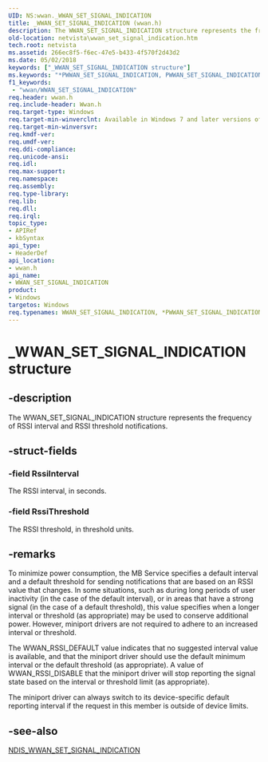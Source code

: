 ```yaml
---
UID: NS:wwan._WWAN_SET_SIGNAL_INDICATION
title: _WWAN_SET_SIGNAL_INDICATION (wwan.h)
description: The WWAN_SET_SIGNAL_INDICATION structure represents the frequency of RSSI interval and RSSI threshold notifications.
old-location: netvista\wwan_set_signal_indication.htm
tech.root: netvista
ms.assetid: 266ec8f5-f6ec-47e5-b433-4f570f2d43d2
ms.date: 05/02/2018
keywords: ["_WWAN_SET_SIGNAL_INDICATION structure"]
ms.keywords: "*PWWAN_SET_SIGNAL_INDICATION, PWWAN_SET_SIGNAL_INDICATION, PWWAN_SET_SIGNAL_INDICATION structure pointer [Network Drivers Starting with Windows Vista], WWAN_SET_SIGNAL_INDICATION, WWAN_SET_SIGNAL_INDICATION structure [Network Drivers Starting with Windows Vista], WwanRef_fa4b9dee-5b46-47f2-8674-d8fa78351d86.xml, _WWAN_SET_SIGNAL_INDICATION, netvista.wwan_set_signal_indication, wwan/PWWAN_SET_SIGNAL_INDICATION, wwan/WWAN_SET_SIGNAL_INDICATION"
f1_keywords:
 - "wwan/WWAN_SET_SIGNAL_INDICATION"
req.header: wwan.h
req.include-header: Wwan.h
req.target-type: Windows
req.target-min-winverclnt: Available in Windows 7 and later versions of Windows.
req.target-min-winversvr: 
req.kmdf-ver: 
req.umdf-ver: 
req.ddi-compliance: 
req.unicode-ansi: 
req.idl: 
req.max-support: 
req.namespace: 
req.assembly: 
req.type-library: 
req.lib: 
req.dll: 
req.irql: 
topic_type:
- APIRef
- kbSyntax
api_type:
- HeaderDef
api_location:
- wwan.h
api_name:
- WWAN_SET_SIGNAL_INDICATION
product:
- Windows
targetos: Windows
req.typenames: WWAN_SET_SIGNAL_INDICATION, *PWWAN_SET_SIGNAL_INDICATION
---
```


# _WWAN_SET_SIGNAL_INDICATION structure


## -description


The WWAN_SET_SIGNAL_INDICATION structure represents the frequency of RSSI interval and RSSI threshold
  notifications.


## -struct-fields




### -field RssiInterval

The RSSI interval, in seconds.


### -field RssiThreshold

The RSSI threshold, in threshold units.


## -remarks



To minimize power consumption, the MB Service specifies a default interval and a default threshold for
    sending notifications that are based on an RSSI value that changes. In some situations, such as during
    long periods of user inactivity (in the case of the default interval), or in areas that have a strong
    signal (in the case of a default threshold), this value specifies when a longer interval or threshold (as
    appropriate) may be used to conserve additional power. However, miniport drivers are not required to
    adhere to an increased interval or threshold.

The WWAN_RSSI_DEFAULT value indicates that no suggested interval value is available, and that the
    miniport driver should use the default minimum interval or the default threshold (as appropriate). A
    value of WWAN_RSSI_DISABLE that the miniport driver will stop reporting the signal state based on the
    interval or threshold limit (as appropriate).

The miniport driver can always switch to its device-specific default reporting interval if the request
    in this member is outside of device limits.




## -see-also




<a href="https://docs.microsoft.com/windows-hardware/drivers/ddi/ndiswwan/ns-ndiswwan-_ndis_wwan_set_signal_indication">
   NDIS_WWAN_SET_SIGNAL_INDICATION</a>
 

 

